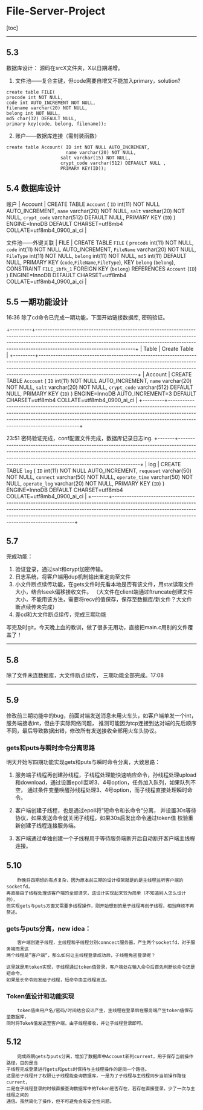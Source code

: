 # File-Server-Project

[toc]

***

## 5.3 

数据库设计：
源码在srcX文件夹，X以日期递增。

1. 文件池——复合主键，但code需要自增又不能加入primary，solution?

```mysql
create table FILE(
procode int NOT NULL, 
code int AUTO_INCREMENT NOT NULL, 
filename varchar(20) NOT NULL, 
belong int NOT NULL, 
md5 char(32) DEFAULT NULL, 
primary key(code, belong, filename));
```

2. 账户——数据库连接（需封装函数）

```mysql
create table Account( ID int NOT NULL AUTO_INCREMENT, 
                      name varchar(20) NOT NULL, 
                    salt varchar(15) NOT NULL, 
                    crypt_code varchar(512) DEFAAULT NULL , 
                    PRIMARY KEY(ID)); 
```


## 5.4 数据库设计

账户
| Account | CREATE TABLE `Account` (
  `ID` int(11) NOT NULL AUTO_INCREMENT,
  `name` varchar(20) NOT NULL,
  `salt` varchar(20) NOT NULL,
  `crypt_code` varchar(512) DEFAULT NULL,
  PRIMARY KEY (`ID`)
) ENGINE=InnoDB DEFAULT CHARSET=utf8mb4 COLLATE=utf8mb4_0900_ai_ci |

文件池——外键关联
| FILE  | CREATE TABLE `FILE` (
  `precode` int(11) NOT NULL,
  `code` int(11) NOT NULL AUTO_INCREMENT,
  `FileName` varchar(20) NOT NULL,
  `FileType` int(11) NOT NULL,
  `belong` int(11) NOT NULL,
  `md5` int(11) DEFAULT NULL,
  PRIMARY KEY (`code`,`FileName`,`FileType`),
  KEY `belong` (`belong`),
  CONSTRAINT `FILE_ibfk_1` FOREIGN KEY (`belong`) REFERENCES `Account` (`ID`)
) ENGINE=InnoDB DEFAULT CHARSET=utf8mb4 COLLATE=utf8mb4_0900_ai_ci |


## 5.5 一期功能设计

16:36 除了cd命令已完成一期功能，下面开始链接数据库, 密码验证。

+---------+-----------------------------------------------------------------------------------------------------------------------------------------------------------------------------------------------------------------------------------------------------------------------------------+
| Table   | Create Table                                                                                                                                                                                                                                                                      |
+---------+-----------------------------------------------------------------------------------------------------------------------------------------------------------------------------------------------------------------------------------------------------------------------------------+
| Account | CREATE TABLE `Account` (
  `ID` int(11) NOT NULL AUTO_INCREMENT,
  `name` varchar(20) NOT NULL,
  `salt` varchar(20) NOT NULL,
  `crypt_code` varchar(512) DEFAULT NULL,
  PRIMARY KEY (`ID`)
) ENGINE=InnoDB AUTO_INCREMENT=3 DEFAULT CHARSET=utf8mb4 COLLATE=utf8mb4_0900_ai_ci |
+---------+-----------------------------------------------------------------------------------------------------------------------------------------------------------------------------------------------------------------------------------------------------------------------------------+

23:51 密码验证完成，conf配置文件完成，数据库记录日志ing.
+-------+--------------------------------------------------------------------------------------------------------------------------------------------------------------------------------------------------------------------------------------------------------------------------------------------------------+
| log   | CREATE TABLE `log` (
  `ID` int(11) NOT NULL AUTO_INCREMENT,
  `requeset` varchar(50) NOT NULL,
  `connect` varchar(50) NOT NULL,
  `operate_time` varchar(50) NOT NULL,
  `operate_log` varchar(20) NOT NULL,
  PRIMARY KEY (`ID`)
) ENGINE=InnoDB DEFAULT CHARSET=utf8mb4 COLLATE=utf8mb4_0900_ai_ci |
+-------+--------------------------------------------------------------------------------------------------------------------------------------------------------------------------------------------------------------------------------------------------------------------------------------------------------+



## 5.7

完成功能：
1. 验证登录，通过salt和crypt加密传输。
2. 日志系统，将客户端用dup机制输出重定向至文件
3. 小文件断点续传功能，在gets文件时先看本地是否有该文件，用stat读取文件大小，结合lseek偏移接收文件。
（大文件在client端通过ftruncate创建文件大小，不能用该方法，需要将recv的值保存，保存至数据库/新文件？大文件断点续传未完成）
4. 差cd和大文件断点续传，完成三期功能

写完及时git，今天晚上血的教训，做了很多无用功，直接把main.c用别的文件覆盖了！

*** 
## 5.8

除了文件未连数据库，大文件断点续传， 三期功能全部完成。17:08

***
## 5.9

修改前三期功能中的bug，前面对端发送消息未用火车头，如客户端单发一个int，服务端接收int，但由于实际网络问题，
推测可能因为tcp连接到达对端的先后顺序不同，最后导致数据出错，修改所有发送接收全部用火车头协议。

### gets和puts与瞬时命令分离思路

明天开始写四期功能实现gets和puts与瞬时命令分离，大致思路：
1. 服务端子线程再创建孙线程，子线程处理能快速响应命令，孙线程处理upload和download，通过设置epoll监听3、4号option，任务加入队列，如果队列不空，
通过条件变量唤醒孙线程处理3、4号option，而子线程直接处理瞬时命令。
2. 客户端创建子线程，也是通过epoll将”短命令和长命令“分离， 并设置30s等待协议，如果发送命令就关闭子线程，如果30s后发出命令通过token值
校验重新创建子线程连接服务端。

3. 客户端通过单独创建一个子线程用于等待服务端断开后自动断开客户端主线程连接。

## 5.10

        昨晚将四期想的有点复杂，因为原本前三期的设计框架就是的是主线程监听客户端的socketfd，
    再直接由子线程处理该客户端的全部请求，这设计实现起来较为简单（不知道别人怎么设计的），
    但实现gets与puts方面又需要多线程操作，刚开始想到的是子线程再创子线程，相当麻烦不再赘述。

### gets与puts分离，new idea：

        客户端创建子线程，主线程和子线程分别conncect服务器，产生两个socketfd，对于服务端而言这
    两个线程是”客户端“，那么如何让主线程登录成功后，子线程免密登录呢？
    
    这里就是用token实现，子线程通过token值登录，客户端处在输入命令后首先判断长命令还是短命令，
    如果是长命令则发给子线程，短命令由主线程发送。

### Token值设计和功能实现

        token值由用户名/密码/时间结合设计产生，主线程在登录后在服务端产生token值保存至数据库，
    同时将TokeN值发送至客户端，由子线程接收，并让子线程登录即可。

## 5.12
        完成四期gets与puts分离，增加了数据库中Account新列current，用于保存当前操作路径，目的是当
    子线程完成登录进行gets和puts时保持与主线程操作的是同一个路径。
    这里给子线程开了权限让子线程能查询数据库，一是为了子线程与主线程同步当前操作路径current，
    二是在子线程登录的时候直接查询数据库中的Token是否存在，若存在直接登录，少了一次与主线程之间的
    通信。虽然简化了操作，但不可避免会有安全性问题。


